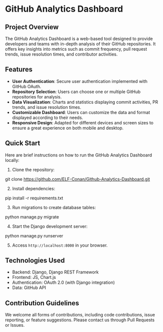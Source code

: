 # GitHub Analytics Dashboard

## Project Overview
The GitHub Analytics Dashboard is a web-based tool designed to provide developers and teams with in-depth analysis of their GitHub repositories. It offers key insights into metrics such as commit frequency, pull request trends, issue resolution times, and contributor activities.

## Features
- **User Authentication**: Secure user authentication implemented with GitHub OAuth.
- **Repository Selection**: Users can choose one or multiple GitHub repositories for analysis.
- **Data Visualization**: Charts and statistics displaying commit activities, PR trends, and issue resolution times.
- **Customizable Dashboard**: Users can customize the data and format displayed according to their needs.
- **Responsive Design**: Adapted for different devices and screen sizes to ensure a great experience on both mobile and desktop.

## Quick Start
Here are brief instructions on how to run the GitHub Analytics Dashboard locally:

1. Clone the repository:

git clone https://github.com/ELF-Conan/Github-Analytics-Dashboard.git

2. Install dependencies:

pip install -r requirements.txt

3. Run migrations to create database tables:

python manage.py migrate

4. Start the Django development server:

python manage.py runserver

5. Access `http://localhost:8000` in your browser.

## Technologies Used
- Backend: Django, Django REST Framework
- Frontend: JS, Chart.js
- Authentication: OAuth 2.0 (with Django integration)
- Data: GitHub API

## Contribution Guidelines
We welcome all forms of contributions, including code contributions, issue reporting, or feature suggestions. Please contact us through Pull Requests or Issues.